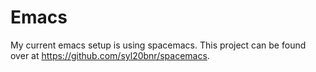 # Emacs
My current emacs setup is using spacemacs. This project can be found over at https://github.com/syl20bnr/spacemacs.

